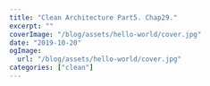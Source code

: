 ```yaml
---
title: "Clean Architecture Part5. Chap29."
excerpt: ""
coverImage: "/blog/assets/hello-world/cover.jpg"
date: "2019-10-20"
ogImage:
  url: "/blog/assets/hello-world/cover.jpg"
categories: ["clean"]
---
```


